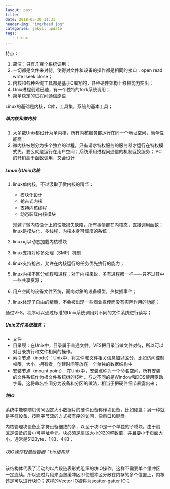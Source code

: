 ```yaml
---
layout: post
title: 
date: 2018-05-30 11:31
header-img: "img/head.jpg"
categories: jekyll update
tags:
   - Linux
---
```


特点：

1. 简洁：只有几百个系统调用；
2. 一切都是文件来对待，使得对文件和设备的操作都是相同的接口：open read write lseek close；
3. 内核和各种系统工具都是基于C编写的，各种硬件架构上移植能力突出；
4. Unix进程创建迅速，有一个独特的fork系统调用；
5. 简单稳定的进程间通信原语

Linux的基础是内核，C库，工具集，系统的基本工具；

##### 单内核和微内核

1. 大多数Unix都设计为单内核，所有内核服务都运行在同一个地址空间，简单性能高；
2. 微内核被划分为多个独立的过程，只有请求特权服务的服务器才运行在特权模式先，要么就是运行在用户空间；系统采用进程间通信的机制互换服务；IPC的开销高于函数调用，又会设计

##### Linux与Unix比较

1. linux单内核，不过汲取了微内核的精华：

   - 模块化设计
   - 抢占式内核
   - 支持内核线程
   - 动态装载内核模块

   规避了微内核设计上的性能损失缺陷，所有事情都在内核态，直接调用函数；linux是模块化，多线程，内核本身可调度的系统；

2. linux可以动态加载内核模块

3. linux支持对称多处理（SMP）机制

4. linux支持抢占，允许在内核运行的任务优先执行的能力；

5. linux内核不区分线程和进程；对于内核来说，多有进程都一样——只不过其中一些共享资源；

6. 用户空间的设备文件系统，面向对象的设备模型，热拔插事件；

7. linux体现了自由的精髓，不会被出现一些商业宣传而没有实际作用的功能；

通过VFS，程序可以通过标准的Unix系统调用对不同的文件系统进行读写；

##### Unix文件系统概念：

- 文件
- 目录项：在Unix中，目录属于普通文件，VFS把目录当做文件对待，所以可以对目录执行和文件相同的操作。
- 索引节点（inode）：Unix中，将文件和文件相关信息加以区分，比如访问控制权限，大小，拥有者，创建时间等放在一个单独的数据结构中
- 安装节点（mount point）: 在Unix中，安装点称为一个命名空间，所有安装的文件系统作为根文件系统树的枝叶，与之不同的是Window和DOS使用驱动字母，这将命名空间分为设备和分区的做法，相当于把硬件细节暴露出来；

##### 块IO

系统中能够随机访问固定大小数据片的硬件设备称作块设备，比如硬盘；另一种就是字符设备，按照字节流的方式被有序的访问，像串口和键盘。

内核管理块设备比字符设备细致的多，以至于块IO是一个单独的子模块。由于扇区是设备的最小可寻址单元。块必须是扇区大小的2的整数倍，并且要小于页面大小。通常是512Byte，1KB，4KB；

###### 块IO操作轻量级容器：bio结构体

该结构体代表了活动的以片段链表形式组织的块IO操作。这样不需要单个缓冲区一定连续。所以通过片段来面熟缓冲区即使缓冲区分散在内存的多个位置上，内核还是可以进行块IO；这样的Vector IO被称为scatter-gatter IO；

